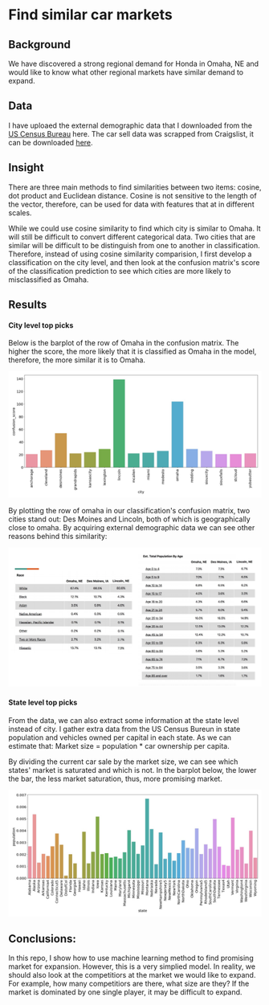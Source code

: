 # Find similar car markets
## Background
We have discovered a strong regional demand for Honda in Omaha, NE and would like to know what other regional markets have similar demand to expand. 

## Data
I have uploaed the external demographic data that I downloaded from the [US Census Bureau](https://www.census.gov/data.html) here. The car sell data was scrapped from Craigslist, it can be downloaded [here](https://drive.google.com/file/d/1GhU4ekpsQv68RgqSUoCWJQ11DAhEbQ3F/view?usp=sharing).

## Insight
There are three main methods to find similarities between two items: cosine, dot product and Euclidean distance. Cosine is not sensitive to the length of the vector, therefore, can be used for data with features that at in different scales.

While we could use cosine similarity to find which city is similar to Omaha. It will still be difficult to convert different categorical data. Two cities that are similar will be difficult to be distinguish from one to another in classification. Therefore, instead of using cosine similarity comparision, I first develop a classification on the city level, and then look at the confusion matrix's score of the classification prediction to see which cities are more likely to misclassified as Omaha.

## Results


#### City level top picks
Below is the barplot of the row of Omaha in the confusion matrix. The higher the score, the more likely that it is classified as Omaha in the model, therefore, the more similar it is to Omaha. 

<img src = 'city_confuse_final.jpg'>

By plotting the row of omaha in our classification's confusion matrix, two cities stand out: Des Moines and Lincoln, both of which is geographically close to omaha. By acquiring external demographic data we can see other reasons behind this similarity:

<img src = 'demography_cities.png'>



#### State level top picks

From the data, we can also extract some information at the state level instead of city. I gather extra data from the US Census Bureun in state population and vehicles owned per capital in each state. As we can estimate that: Market size = population * car ownership per capita.

By dividing the current car sale by the market size, we can see which states' market is saturated and which is not. In the barplot below, the lower the bar, the less market saturation, thus, more promising market.

<img src = 'car_sell_per_person_corrected.jpg'>

## Conclusions:
In this repo, I show how to use machine learning method to find promising market for expansion. However, this is a very simplied model. In reality, we should also look at the competitiors at the market we would like to expand. For example, how many competitiors are there, what size are they? If the market is dominated by one single player, it may be difficult to expand. 



